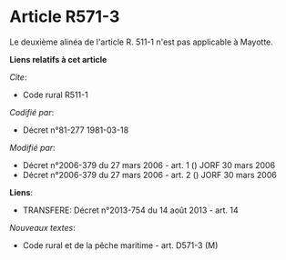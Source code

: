 # Article R571-3

Le deuxième alinéa de l'article R. 511-1 n'est pas applicable à Mayotte.

**Liens relatifs à cet article**

_Cite_:

  - Code rural R511-1

_Codifié par_:

  - Décret n°81-277 1981-03-18

_Modifié par_:

  - Décret n°2006-379 du 27 mars 2006 - art. 1 () JORF 30 mars 2006
  - Décret n°2006-379 du 27 mars 2006 - art. 2 () JORF 30 mars 2006

**Liens**:

  - TRANSFERE: Décret n°2013-754 du 14 août 2013 - art. 14

_Nouveaux textes_:

  - Code rural et de la pêche maritime - art. D571-3 (M)
